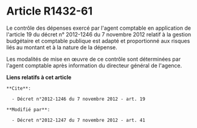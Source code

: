 # Article R1432-61

Le contrôle des dépenses exercé par l'agent comptable en application de l'article 19 du décret n° 2012-1246 du 7 novembre
2012 relatif à la gestion budgétaire et comptable publique est adapté et proportionné aux risques liés au montant et à la
nature de la dépense. 

Les modalités de mise en œuvre de ce contrôle sont déterminées par l'agent comptable après information du directeur général
de l'agence.

**Liens relatifs à cet article**

	**Cite**:

	  - Décret n°2012-1246 du 7 novembre 2012 - art. 19

	**Modifié par**:

	  - Décret n°2012-1247 du 7 novembre 2012 - art. 41
